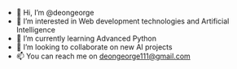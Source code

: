 - 👋 Hi, I’m @deongeorge
- 👀 I’m interested in Web development technologies and Artificial Intelligence
- 🌱 I’m currently learning Advanced Python
- 💞️ I’m looking to collaborate on new AI projects
- 📫 You can reach me on deongeorge111@gmail.com 
                       

<!---
deongeorge/deongeorge is a ✨ special ✨ repository because its `README.md` (this file) appears on your GitHub profile.
You can click the Preview link to take a look at your changes.
--->
